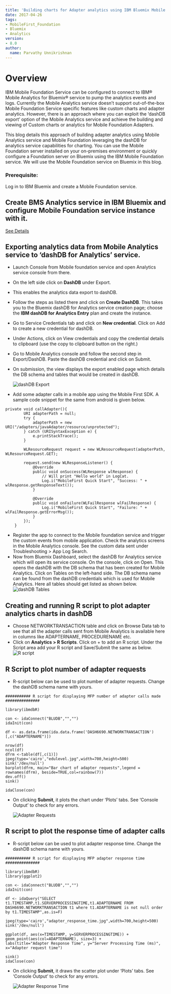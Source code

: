 ```yaml
---
title: 'Building charts for Adapter analytics using IBM Bluemix Mobile Analytics service and IBM Mobile Foundation Service'
date: 2017-04-26
tags:
- MobileFirst_Foundation
- Bluemix
- Analytics
version:
- 8.0
author:
  name: Parvathy Unnikrishnan
---
```


# Overview

IBM Mobile Foundation Service can be configured to connect to IBM® Mobile Analytics for Bluemix® service to pump the analytics events and logs. Currently the Mobile Analytics service doesn’t support out-of-the-box Mobile Foundation Service specific features like custom charts and adapter analytics.  However, there is an approach where you can exploit the ‘dashDB export’ option of the Mobile Analytics service and achieve the building and viewing of Custom charts or analytics for Mobile Foundation Adapters.

This blog details this approach of building adapter analytics using Mobile Analytics service and Mobile Foundation leveraging the dashDB for analytics service capabilities for charting. You can use the Mobile Foundation server installed on your on-premises environment or quickly configure a Foundation server on Bluemix using the IBM Mobile Foundation service. We will use the Mobile Foundation service on Bluemix in this blog.

### Prerequisite:
Log in to IBM Bluemix and create a Mobile Foundation service.

## Create BMS Analytics service in IBM Bluemix and configure Mobile Foundation service instance with it.
[See Details](https://mobilefirstplatform.ibmcloud.com/blog/2016/07/11/analytics-bm-service/)

## Exporting analytics data from Mobile Analytics service to ‘dashDB for Analytics’ service.

- Launch Console from Mobile foundation service and open Analytics service console from there.
- On the left side click on **DashDB** under Export.
- This enables the analytics data export to dashDB.
- Follow the steps as listed there and click on **Create DashDB**. This takes you to the Bluemix dashDB for Analytics service creation page; choose the **IBM dashDB for Analytics Entry** plan and create the instance.
- Go to Service Credentials tab and click on **New credential**. Click on Add to create a new credential for dashDB.
- Under Actions, click on View credentials and copy the credential details to clipboard (use the copy to clipboard button on the right.)
- Go to Mobile Analytics console and follow the second step in Export/DashDB. Paste the dashDB credential and click on Submit.
- On submission, the view displays the export enabled page which details the DB schema and tables that would be created in dashDB.

 	![dashDB Export]({{site.baseurl}}/assets/blog/2017-04-26-adapter-analytics-using-analytics-and-dashdb-analytics-service/dashdb-export.png)
- Add some adapter calls in a mobile app using the Mobile First SDK. A sample code snippet for the same from android is given below.


```
private void callAdapter(){
        URI adapterPath = null;
        try {
            adapterPath = new URI("/adapters/javaAdapter/resource/unprotected");
        } catch (URISyntaxException e) {
            e.printStackTrace();
        }

        WLResourceRequest request = new WLResourceRequest(adapterPath, WLResourceRequest.GET);

        request.send(new WLResponseListener() {
            @Override
            public void onSuccess(WLResponse wlResponse) {
                // Will print "Hello world" in LogCat.
                Log.i("MobileFirst Quick Start", "Success: " + wlResponse.getResponseText());
            }

            @Override
            public void onFailure(WLFailResponse wlFailResponse) {
                Log.i("MobileFirst Quick Start", "Failure: " + wlFailResponse.getErrorMsg());
            }
        });
    }
```
- Register the app to connect to the Mobile foundation service and trigger the custom events from mobile application. Check the analytics screens in the Mobile Analytics console. See the custom data sent under Troubleshooting > App Log Search.
- Now from Bluemix Dashboard, select the dashDB for Analytics service which will open its service console.  On the console, click on Open. This opens the dashDB with the DB schema that has been created for Mobile Analytics. Click on Tables on the left-hand side. The DB schema name can be found from the dashDB credentials which is used for Mobile Analytics. Here all tables should get listed as shown below.
     ![dashDB Tables]({{site.baseurl}}/assets/blog/2017-04-26-adapter-analytics-using-analytics-and-dashdb-analytics-service/dashdb-tables.png)


## Creating and running R script to plot adapter analytics charts in dashDB

- Choose NETWORKTRANSACTION table and click on Browse Data tab to see that all the adapter calls sent from Mobile Analytics is available here in columns like ADAPTERNAME, PROCEDURENAME etc.
- Click on **Analytics > R Scripts**. Click on + to add an R script. Under the Script area add your R script and Save/Submit the same as below.
 	![R script]({{site.baseurl}}/assets/blog/2017-04-26-adapter-analytics-using-analytics-and-dashdb-analytics-service/r-script-screen.png)

## R Script to plot number of adapter requests

- R-script below can be used to plot number of adapter requests. Change the dashDB schema name with yours.

```
########### R script for displaying MFP number of adapter calls made ###############

library(ibmdbR)

con <- idaConnect("BLUDB","","")
idaInit(con)

df <- as.data.frame(ida.data.frame('DASH6690.NETWORKTRANSACTION')[,c("ADAPTERNAME")])

nrow(df)
ncol(df)
dfrm <-table(df[,c(1)])
jpeg(type='cairo',"edulevel.jpg",width=700,height=500)
sink('/dev/null')
barplot(dfrm, main="Bar chart of adapter requests",legend = rownames(dfrm), beside=TRUE,col=rainbow(7))
dev.off()
sink()

idaClose(con)
```
- On clicking **Submit**, it plots the chart under ‘Plots’ tabs. See ‘Console Output’ to check for any errors.

  ![Adapter Requests]({{site.baseurl}}/assets/blog/2017-04-26-adapter-analytics-using-analytics-and-dashdb-analytics-service/adapter-requests.png)

## R script to plot the response time of adapter calls

- R-script below can be used to plot adapter response time. Change the dashDB schema name with yours.

```
########### R script for displaying MFP adapter response time ###############

library(ibmdbR)
library(ggplot2)

con <- idaConnect("BLUDB","","")
idaInit(con)

df <- idaQuery("SELECT  t1.TIMESTAMP,t1.SERVERPROCESSINGTIME,t1.ADAPTERNAME FROM DASH6690.NETWORKTRANSACTION t1 where t1.ADAPTERNAME is not null order by t1.TIMESTAMP",as.is=F)

jpeg(type='cairo',"adapter_response_time.jpg",width=700,height=500)
sink('/dev/null')

ggplot(df, aes(x=TIMESTAMP, y=SERVERPROCESSINGTIME)) +
geom_point(aes(col=ADAPTERNAME), size=3) +
labs(title="Adapter Response Time", y="Server Processing Time (ms)", x="Adapter request time")

sink()
idaClose(con)
```
- On clicking **Submit**, it draws the scatter plot under ‘Plots’ tabs. See ‘Console Output’ to check for any errors.

  ![Adapter Response Time]({{site.baseurl}}/assets/blog/2017-04-26-adapter-analytics-using-analytics-and-dashdb-analytics-service/adapter-response-time.png)
